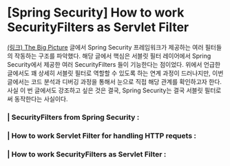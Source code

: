 # [Spring Security] How to work SecurityFilters as Servlet Filter 

<u>(링크) The Big Picture</u> 글에서 Spring Security 프레임워크가 제공하는 여러 필터들의 작동하는 구조를 파악했다. 해당 글에서 핵심은 서블릿 필터 레이어에서 Spring Security에서 제공한 여러 SecurityFilters 들이 기능한다는 점이었다. 위에서 언급한 글에서도 꽤 상세히 서블릿 필터로 역할할 수 있도록 하는 연계 과정이 드러나지만, 이번 글에서는 코드 분석과 디버깅 과정을 통해서 눈으로 직접 해당 관계를 확인하고자 한다. 사실 이 번 글에서도 강조하고 싶은 것은 결국, Spring Security는 결국 서블릿 필터로써 동작한다는 사실이다. 



### | SecurityFilters from Spring Security : 





### | How to work Servlet Filter for handling HTTP requets : 





### | How to work SecurityFilters as Servlet Filter : 

